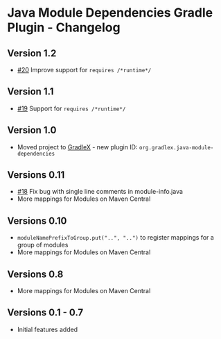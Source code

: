 # Java Module Dependencies Gradle Plugin - Changelog

## Version 1.2
* [#20](https://github.com/gradlex-org/java-module-dependencies/issues/20) Improve support for `requires /*runtime*/`

## Version 1.1
* [#19](https://github.com/gradlex-org/java-module-dependencies/issues/19) Support for `requires /*runtime*/`

## Version 1.0
* Moved project to [GradleX](https://gradlex.org) - new plugin ID: `org.gradlex.java-module-dependencies`

## Versions 0.11
* [#18](https://github.com/gradlex-org/java-module-dependencies/issues/18) Fix bug with single line comments in module-info.java 
* More mappings for Modules on Maven Central

## Versions 0.10
*  `moduleNamePrefixToGroup.put("..", "..")` to register mappings for a group of modules
* More mappings for Modules on Maven Central

## Versions 0.8
* More mappings for Modules on Maven Central

## Versions 0.1 - 0.7
* Initial features added
